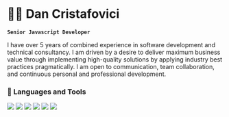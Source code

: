# 🧑‍💻 Dan Cristafovici

**`Senior Javascript Developer`**

I have over 5 years of combined experience in software development and technical consultancy. I am driven by a desire to deliver maximum business value through implementing high-quality solutions by applying industry best practices pragmatically. I am open to communication, team collaboration, and continuous personal and professional development.

### 🧰 Languages and Tools

<img src="https://cdn.jsdelivr.net/gh/devicons/devicon@latest/icons/javascript/javascript-original.svg" />
<img src="https://cdn.jsdelivr.net/gh/devicons/devicon@latest/icons/typescript/typescript-original.svg" />
<img src="https://cdn.jsdelivr.net/gh/devicons/devicon@latest/icons/nodejs/nodejs-original.svg" />
<img src="https://cdn.jsdelivr.net/gh/devicons/devicon@latest/icons/react/react-original.svg" />
<img src="https://cdn.jsdelivr.net/gh/devicons/devicon@latest/icons/html5/html5-original.svg" />
<img src="https://cdn.jsdelivr.net/gh/devicons/devicon@latest/icons/css3/css3-original.svg" />

